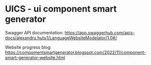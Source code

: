 # UICS - ui component smart generator

Swagger API documentation:
https://app.swaggerhub.com/apis-docs/alexandru.hutu1/LanguageWebsiteModelator/1.0#/

Website progress blog:
https://compomentsmartgenerator.blogspot.com/2022/11/component-smart-generator-website.html
